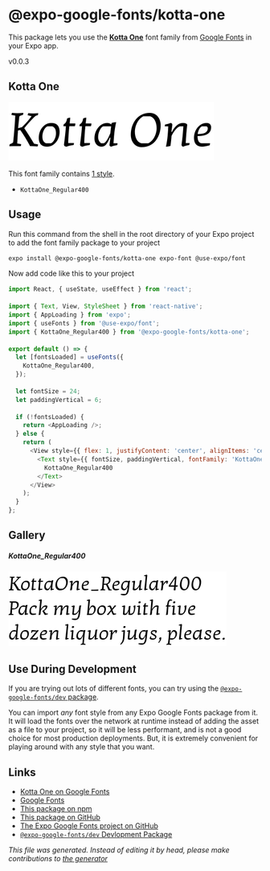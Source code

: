 # @expo-google-fonts/kotta-one

This package lets you use the [**Kotta One**](https://fonts.google.com/specimen/Kotta+One) font family from [Google Fonts](https://fonts.google.com/) in your Expo app.

v0.0.3

## Kotta One

![Kotta One](./font-family.png)

This font family contains [1 style](#gallery).

- `KottaOne_Regular400`

## Usage

Run this command from the shell in the root directory of your Expo project to add the font family package to your project
```sh
expo install @expo-google-fonts/kotta-one expo-font @use-expo/font
```

Now add code like this to your project
```js
import React, { useState, useEffect } from 'react';

import { Text, View, StyleSheet } from 'react-native';
import { AppLoading } from 'expo';
import { useFonts } from '@use-expo/font';
import { KottaOne_Regular400 } from '@expo-google-fonts/kotta-one';

export default () => {
  let [fontsLoaded] = useFonts({
    KottaOne_Regular400,
  });

  let fontSize = 24;
  let paddingVertical = 6;

  if (!fontsLoaded) {
    return <AppLoading />;
  } else {
    return (
      <View style={{ flex: 1, justifyContent: 'center', alignItems: 'center' }}>
        <Text style={{ fontSize, paddingVertical, fontFamily: 'KottaOne_Regular400' }}>
          KottaOne_Regular400
        </Text>
      </View>
    );
  }
};

```

## Gallery

##### KottaOne_Regular400
![KottaOne_Regular400](./0d0a0a70c6c66af4f55948fe817266bdb57b4ac8de0a0fe31f41350ccb139a41.ttf.png)


## Use During Development

If you are trying out lots of different fonts, you can try using the [`@expo-google-fonts/dev` package](https://www.npmjs.com/package/@expo-google-fonts/dev).

You can import *any* font style from any Expo Google Fonts package from it. It will load the fonts
over the network at runtime instead of adding the asset as a file to your project, so it will be 
less performant, and is not a good choice for most production deployments. But, it is extremely convenient
for playing around with any style that you want.

## Links

- [Kotta One on Google Fonts](https://fonts.google.com/specimen/Kotta+One)
- [Google Fonts](https://fonts.google.com/)
- [This package on npm](https://www.npmjs.com/package/@expo-google-fonts/kotta-one)
- [This package on GitHub](https://github.com/expo/google-fonts/tree/master/font-packages/kotta-one)
- [The Expo Google Fonts project on GitHub](https://github.com/expo/google-fonts)
- [`@expo-google-fonts/dev` Devlopment Package](https://github.com/expo/google-fonts/tree/master/font-packages/dev)


*This file was generated. Instead of editing it by head, please make contributions to [the generator](https://github.com/expo/google-fonts/tree/master/packages/generator)*
